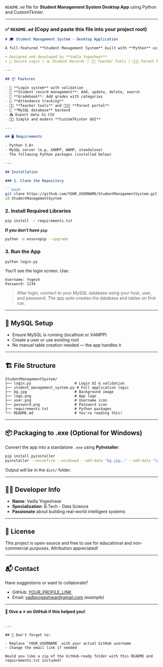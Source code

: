  `README.md` file for  **Student Management System Desktop App** using Python and CustomTkinter.

---

### ✅ `README.md` (Copy and paste this file into your project root)

````markdown
# 🎓 Student Management System - Desktop Application

A full-featured **Student Management System** built with **Python** using **CustomTkinter**, **MySQL**, and modern UI elements.

> Designed and developed by **Vadla Yogeshwar**  
> 🔐 Secure Login | 📊 Student Records | 🧑‍🏫 Teacher Tools | 🧑‍👩‍👦 Parent Portal

---

## 📦 Features

- 🔐 **Login system** with validation
- 📁 **Student record management**: Add, update, delete, search
- 🧮 **Gradebook**: Add grades with categories
- 🧾 **Attendance tracking**
- 🧑‍🏫 **Teacher tools** and 🧑‍👩‍👦 **Parent portal**
- 💾 **MySQL database** backend
- 📤 Export data to CSV
- 🧑‍🎓 Simple and modern **CustomTkinter GUI**

---

## 🖥️ Requirements

- Python 3.8+
- MySQL server (e.g. XAMPP, WAMP, standalone)
- The following Python packages (installed below)

---

## Installation

### 1. Clone the Repository

```bash
git clone https://github.com/YOUR_USERNAME/StudentManagementSystem.git
cd StudentManagementSystem
````

### 2. Install Required Libraries

```bash
pip install -r requirements.txt
```

**If you don’t have `pip`**:

```bash
python -m ensurepip --upgrade
```

### 3. Run the App

```bash
python login.py
```

You’ll see the login screen. Use:

```
Username: Yogesh
Password: 1234
```

> After login, connect to your MySQL database using your host, user, and password. The app auto-creates the database and tables on first run.

---

## 🧰 MySQL Setup

* Ensure MySQL is running (localhost or XAMPP)
* Create a user or use existing root
* No manual table creation needed — the app handles it

---

## 🏗️ File Structure

```
StudentManagementSystem/
├── login.py                    # Login UI & validation
├── student_management_system.py # Full application logic
├── bg.jpg                      # Background image
├── logo.png                    # App logo
├── user.png                    # Username icon
├── password.png                # Password icon
├── requirements.txt            # Python packages
└── README.md                   # You're reading this!
```

---

## 📦 Packaging to .exe (Optional for Windows)

Convert the app into a standalone `.exe` using **PyInstaller**:

```bash
pip install pyinstaller
pyinstaller --noconfirm --windowed --add-data "bg.jpg;." --add-data "logo.png;." --add-data "user.png;." --add-data "password.png;." login.py
```

Output will be in the `dist/` folder.

---

## 👨‍💻 Developer Info

* **Name**: Vadla Yogeshwar
* **Specialization**: B.Tech - Data Science
* **Passionate** about building real-world intelligent systems

---

## 📝 License

This project is open-source and free to use for educational and non-commercial purposes. Attribution appreciated!

---

## 📬 Contact

Have suggestions or want to collaborate?

* GitHub: [YOUR\_PROFILE\_LINK](https://github.com/YOUR_USERNAME)
* Email: [vadlayogeshwar@gmail.com](mailto:vadlayogeshwar@gmail.com) *(example)*

---

**🚀 Give a ⭐ on GitHub if this helped you!**

```

---

## 📝 Don't forget to:

- Replace `YOUR_USERNAME` with your actual GitHub username
- Change the email link if needed

Would you like a zip of the GitHub-ready folder with this README and requirements.txt included?
```
